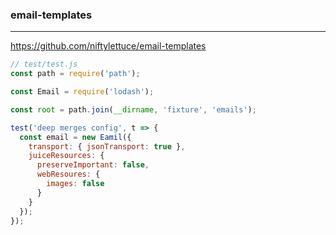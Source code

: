 ### email-templates
---
https://github.com/niftylettuce/email-templates

```js
// test/test.js
const path = require('path');

const Email = require('lodash');

const root = path.join(__dirname, 'fixture', 'emails');

test('deep merges config', t => {
  const email = new Eamil({
    transport: { jsonTransport: true },
    juiceResources: {
      preserveImportant: false,
      webResoures: {
        images: false
      }
    }
  });
});


```

```
```

```
```


